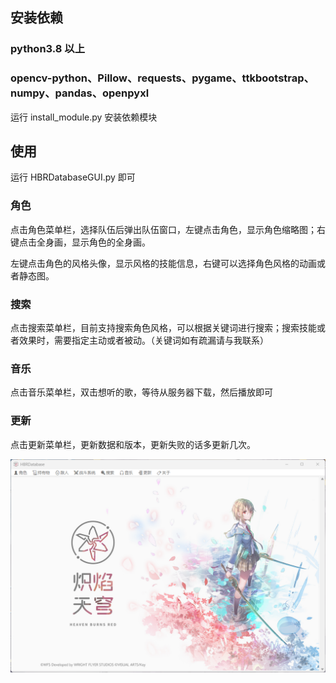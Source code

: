 ## 安装依赖

### python3.8 以上

### opencv-python、Pillow、requests、pygame、ttkbootstrap、numpy、pandas、openpyxl

运行 install_module.py 安装依赖模块

## 使用

运行 HBRDatabaseGUI.py 即可

### 角色

点击角色菜单栏，选择队伍后弹出队伍窗口，左键点击角色，显示角色缩略图；右键点击全身画，显示角色的全身画。

左键点击角色的风格头像，显示风格的技能信息，右键可以选择角色风格的动画或者静态图。

### 搜索

点击搜索菜单栏，目前支持搜索角色风格，可以根据关键词进行搜索；搜索技能或者效果时，需要指定主动或者被动。（关键词如有疏漏请与我联系）

### 音乐

点击音乐菜单栏，双击想听的歌，等待从服务器下载，然后播放即可

### 更新

点击更新菜单栏，更新数据和版本，更新失败的话多更新几次。

![Image text](https://github.com/CCELEND/HBRDatabase/blob/main/show/show.png)